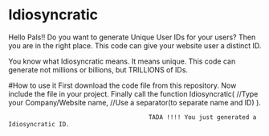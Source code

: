 # Idiosyncratic
Hello Pals!!
Do you want to generate Unique User IDs for your users?
Then you are in the right place.
This code can give your website user a distinct ID.

You know what Idiosyncratic means. It means unique.
This code can generate not millions or billions, but <bold>TRILLIONS</bold> of IDs.

#How to use it
First download the code file from this repository.
Now include the file in your project.
Finally call the function Idiosyncratic( //Type your Company/Website name, //Use a separator(to separate name and ID) ).

                                           TADA !!!! You just generated a Idiosyncratic ID.


